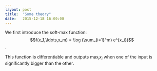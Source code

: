 ```yaml
---
layout: post
title:  "Some theory"
date:   2015-12-18 16:00:00
---
```


We first introduce the soft-max function: $$f(x_1,\ldots,x_m) = \log (\sum_{i=1}^m) e^{x_i})$$.

This function is differentiable and outputs $\max_i x_i$ when one of the input is significantly bigger than the other.
